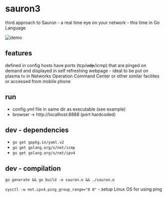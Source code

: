 # sauron3
third approach to Sauron - a real time eye on your network - this time in Go Language 

![demo](https://sc-cdn.scaleengine.net/i/22e315caecf77506e50be0619e57303e.png)

## features
defined in config hosts have ports (tcp/~~udp~~/icmp) that are pinged on demand and displayed in self refreshing webpage - ideal to be put on plasma tv in Networks Operation Command Center or other similar facilites or accessed from mobile phone 

## run
 - config.yml file in same dir as executable (see example)
 - browser -> http://localhost:8888 (port hardcoded)

## dev - dependencies 
 - `go get gopkg.in/yaml.v2`
 - `go get golang.org/x/net/icmp`
 - `go get golang.org/x/net/ipv4`

## dev - compilation
`go generate && go build -o sauron.o && ./sauron.o` 

`sysctl -w net.ipv4.ping_group_range="0 0"` - setup Linux OS for using ping
